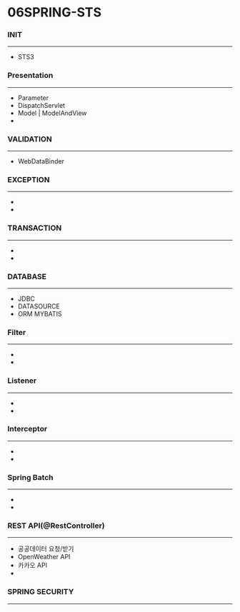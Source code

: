 # 06SPRING-STS

### INIT
---
- STS3


### Presentation
---
- Parameter
- DispatchServlet 
- Model | ModelAndView
- 
### VALIDATION
---
- WebDataBinder

### EXCEPTION
---
-
-

### TRANSACTION
---
-
-

### DATABASE
---
- JDBC
- DATASOURCE
- ORM MYBATIS

### Filter
---
-
-

### Listener
---
-
-

### Interceptor 
---
-
-

### Spring Batch 
---
-
-

### REST API(@RestController)
---
- 공공데이터 요청/받기
- OpenWeather API
- 카카오 API
- 



### SPRING SECURITY
---



